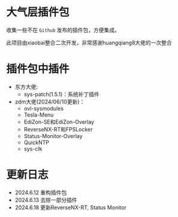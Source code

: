 # 大气层插件包
收集一些不在 `Github` 发布的插件包，方便集成。

此项目由xiaobai整合二次开发，非常感谢huangqiang8大佬的一次整合

# 插件包中插件

- 东方大佬:
  - sys-patch(1.5.1)：系统补丁插件
- zdm大佬(2024/06/10更新)：
  - ovl-sysmodules
  - Tesla-Menu
  - EdiZon-SE和EdiZon-Overlay
  - ReverseNX-RT和FPSLocker
  - Status-Monitor-Overlay
  - QuickNTP
  - sys-clk

# 更新日志
- 2024.6.12 重构插件包
- 2024.6.13 去除一部分插件
- 2024.6.18 更新ReverseNX-RT, Status Monitor